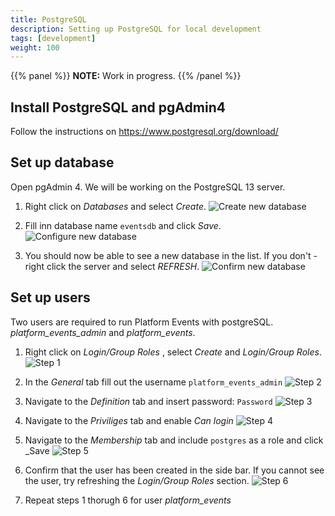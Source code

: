 ```yaml
---
title: PostgreSQL
description: Setting up PostgreSQL for local development
tags: [development]
weight: 100
---
```


{{% panel %}}
**NOTE:** Work in progress.
{{% /panel %}}

## Install PostgreSQL and pgAdmin4

Follow the instructions on https://www.postgresql.org/download/

## Set up database

Open pgAdmin 4.
We will be working on the PostgreSQL 13 server.

1. Right click on _Databases_ and select _Create_.
![Create new database](images/setup-1.PNG "Create new database")

2. Fill inn database name `eventsdb` and click _Save_.
![Configure new database](images/setup-2.PNG "Configure new database")

3. You should now be able to see a new database in the list. If you don't - right click the server and select _REFRESH_.
![Confirm new database](images/setup-3.PNG "Confirm new database")

## Set up users

Two users are required to run Platform Events with postgreSQL.
_platform_events_admin_ and _platform_events_.

1. Right click on _Login/Group Roles_ , select _Create_ and _Login/Group Roles_.
![Step 1](images/setup-user-1.PNG "Step 1")

2. In the _General_ tab fill out the username `platform_events_admin`
![Step 2](images/setup-user-2.PNG "Step 2")

3. Navigate to the _Definition_ tab and insert password: `Password`
![Step 3](images/setup-user-3.PNG "Step 3")

4. Navigate to the _Priviliges_ tab and enable _Can login_
![Step 4](images/setup-user-4.PNG "Step 4")

5. Navigate to the _Membership_ tab and include `postgres` as a role and click _Save
![Step 5](images/setup-user-5.PNG "Step 5")

6. Confirm that the user has been created in the side bar.
If you cannot see the user, try refreshing the _Login/Group Roles_ section.
![Step 6](images/setup-user-6.PNG "Step 6")

7. Repeat steps 1 thorugh 6 for user _platform_events_